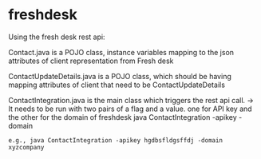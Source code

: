 # freshdesk
Using the fresh desk rest api:

Contact.java is a POJO class, instance variables mapping to the json attributes of client representation from Fresh desk

ContactUpdateDetails.java is a POJO class, which should be having mapping attributes of client that need to be ContactUpdateDetails

ContactIntegration.java is the main class which triggers the rest api call.
 -> It needs to be run with two pairs of a flag and a value. one for API key and the other for the domain of freshdesk
    java ContactIntegration -apikey <apikey> -domain <domain>


    e.g., java ContactIntegration -apikey hgdbsfldgsffdj -domain xyzcompany
